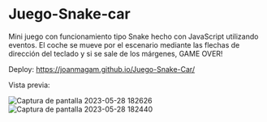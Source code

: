 # Juego-Snake-car
Mini juego con funcionamiento tipo Snake hecho con JavaScript utilizando eventos.
El coche se mueve por el escenario mediante las flechas de dirección del teclado y si se sale de los márgenes, GAME OVER!

Deploy: https://joanmagam.github.io/Juego-Snake-Car/

Vista previa:

![Captura de pantalla 2023-05-28 182626](https://github.com/JoanMaGam/Juego-Snake-Car/assets/122151033/159930c8-c8b4-4778-af32-b4ca7c22dd53)
![Captura de pantalla 2023-05-28 182440](https://github.com/JoanMaGam/Juego-Snake-Car/assets/122151033/ce9e67ce-164f-4dec-9bdb-2fff83f4bbc7)


